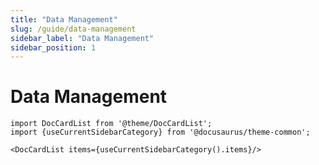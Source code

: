 ```yaml
---
title: "Data Management"
slug: /guide/data-management
sidebar_label: "Data Management"
sidebar_position: 1
---
```


# Data Management

```mdx-code-block
import DocCardList from '@theme/DocCardList';
import {useCurrentSidebarCategory} from '@docusaurus/theme-common';

<DocCardList items={useCurrentSidebarCategory().items}/>
```